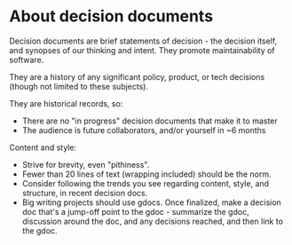 # About decision documents

Decision documents are brief statements of decision - the decision itself,
and synopses of our thinking and intent. They promote maintainability of software.

They are a history of any significant policy, product, or tech decisions
(though not limited to these subjects).

They are historical records, so:

* There are no "in progress" decision documents that make it to master
* The audience is future collaborators, and/or yourself in ~6 months

Content and style:

* Strive for brevity, even "pithiness".
* Fewer than 20 lines of text (wrapping included) should be the norm.
* Consider following the trends you see regarding content, style, and structure, in recent decision docs.
* Big writing projects should use gdocs. Once finalized, make a decision doc that's a jump-off point to the gdoc - summarize the gdoc, discussion around the doc, and any decisions reached, and then link to the gdoc.
